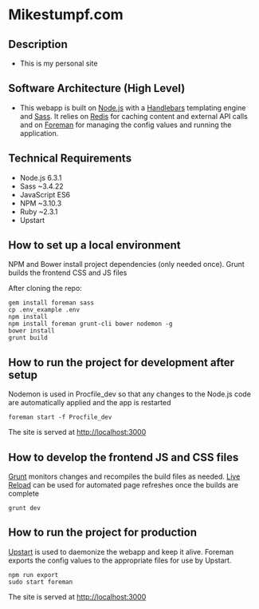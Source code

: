 # Mikestumpf.com #


## Description ##


* This is my personal site


## Software Architecture (High Level) ##


* This webapp is built on [Node.js](https://nodejs.org/en/) with a [Handlebars](http://handlebarsjs.com/) templating engine and [Sass](http://sass-lang.com/).  It relies on [Redis](https://redis.io/) for caching content and external API calls and on [Foreman](https://github.com/strongloop/node-foreman) for managing the config values and running the application.


## Technical Requirements ##


* Node.js 6.3.1
* Sass ~3.4.22
* JavaScript ES6
* NPM ~3.10.3 
* Ruby ~2.3.1
* Upstart


## How to set up a local environment ##

NPM and Bower install project dependencies (only needed once).  Grunt builds the frontend CSS and JS files

After cloning the repo:
```
gem install foreman sass
cp .env_example .env
npm install
npm install foreman grunt-cli bower nodemon -g
bower install
grunt build
```


## How to run the project for development after setup ##

Nodemon is used in Procfile_dev so that any changes to the Node.js code are automatically applied and the app is restarted
```
foreman start -f Procfile_dev
```
The site is served at [http://localhost:3000](http://localhost:3000)


## How to develop the frontend JS and CSS files ##

[Grunt](http://gruntjs.com/) monitors changes and recompiles the build files as needed.  [Live Reload](https://chrome.google.com/webstore/detail/livereload/jnihajbhpnppcggbcgedagnkighmdlei?hl=en) can be used for automated page refreshes once the builds are complete
```
grunt dev
```


## How to run the project for production ##

[Upstart](http://upstart.ubuntu.com/) is used to daemonize the webapp and keep it alive.  Foreman exports the config values to the appropriate files for use by Upstart.
```
npm run export
sudo start foreman
```
The site is served at [http://localhost:3000](http://localhost:3000)